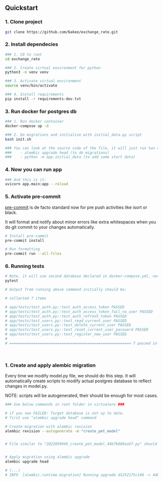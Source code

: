 ## Quickstart

### 1. Clone project

```bash
git clone https://github.com/6akee/exchange_rate.git

```

### 2. Install dependecies

```bash
### 1. CD to root
cd exchange_rate

### 2. Create virtual environment for python
python3 -m venv venv

### 3. Activate virtual environment
source venv/bin/activate

### 4. Install requirements
pip install -r requirements-dev.txt
```

### 3. Run docker for postgres db

```bash
### 1. Run docker container
docker-compose up -d

### 2. Do migrations and initialize with initial_data.py script
bash init.sh

### You can look at the source code of the file, it will just run two commands:
###    - alembic upgrade head (to do migrations)
###    - python -m app.initial_data (to add some start data)
```

### 4. Now you can run app

```bash
### And this is it:
uvicorn app.main:app --reload

```

### 5. Activate pre-commit

[pre-commit](https://pre-commit.com/) is de facto standard now for pre push activities like isort or black.

It will format and notify about minor errors like extra whitespaces when you do git commit to your changes automatically.

```bash
# Install pre-commit
pre-commit install

# Run formatting
pre-commit run --all-files
```

### 6. Running tests

```bash
# Note, it will use second database declared in docker-compose.yml, not default one, to make sure that the main database can be safe, with second database you can do whatever you want :)
pytest

# Output from running above command initially should be:

# collected 7 items

# app/tests/test_auth.py::test_auth_access_token PASSED                                                                       [ 14%]
# app/tests/test_auth.py::test_auth_access_token_fail_no_user PASSED                                                          [ 28%]
# app/tests/test_auth.py::test_auth_refresh_token PASSED                                                                      [ 42%]
# app/tests/test_users.py::test_read_current_user PASSED                                                                      [ 57%]
# app/tests/test_users.py::test_delete_current_user PASSED                                                                    [ 71%]
# app/tests/test_users.py::test_reset_current_user_password PASSED                                                            [ 85%]
# app/tests/test_users.py::test_register_new_user PASSED                                                                      [100%]
#
# ======================================================== 7 passed in 1.75s ========================================================
```

<br>


### 1. Create and apply alembic migration
Every time we modify model.py file, we should do this step. It will automatically create scripts to modify actual postgres database to reflect changes in model.py.

NOTE: scripts will be autogenerated, their should be enough for most cases.

```bash
### Use below commands in root folder in virtualenv ###

# if you see FAILED: Target database is not up to date.
# first use "alembic upgrade head" command

# Create migration with alembic revision
alembic revision --autogenerate -m "create_pet_model"


# File similar to "2022050949_create_pet_model_44b7b689ea5f.py" should appear in `/alembic/versions` folder


# Apply migration using alembic upgrade
alembic upgrade head

# (...)
# INFO  [alembic.runtime.migration] Running upgrade d1252175c146 -> 44b7b689ea5f, create_pet_model
```